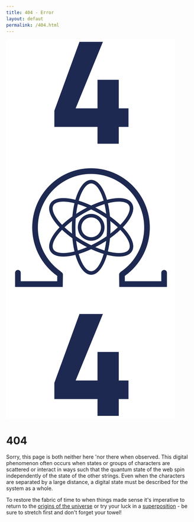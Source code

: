 ```yaml
---
title: 404 - Error
layout: defaut
permalink: /404.html
---
```


  <div class="grid">
    <div class="w3">
		<img src="/assets/404.png" alt="">
    </div>
    <div class="w9">
      <h1>404</h1>
		<p>Sorry, this page is both neither here 'nor there when observed. This digital phenomenon often occurs when states or groups of characters are scattered or interact in ways such that the quantum state of the web spin independently of the state of the other strings. Even when the characters are separated by a large distance, a digital state must be described for the system as a whole.</p>
		<p>To restore the fabric of time to when things made sense it's imperative to return to the <a href="https://www.google.com">origins of the universe</a> or try your luck in a <a href="https://docs.theqrl.org">superposition</a> - be sure to stretch first and don't forget your towel!</p>
    </div>
  </div>
<style>
  body .wrapper:nth-of-type(2) {
    background-color: transparent;
  }
  .w12 > h1 {
    display: none;
  }
</style>